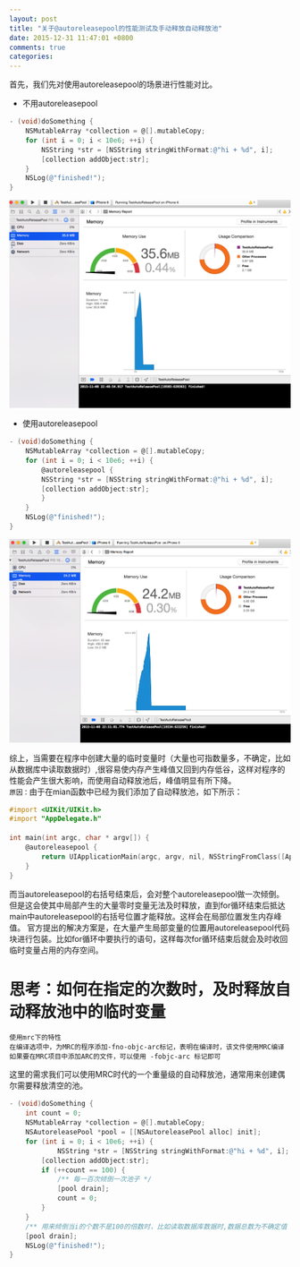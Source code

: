 ```yaml
---
layout: post
title: "关于@autoreleasepool的性能测试及手动释放自动释放池"
date: 2015-12-31 11:47:01 +0800
comments: true
categories:
---
```

首先，我们先对使用autoreleasepool的场景进行性能对比。
* 不用autoreleasepool
```objective-c
- (void)doSomething {
    NSMutableArray *collection = @[].mutableCopy;
    for (int i = 0; i < 10e6; ++i) {
        NSString *str = [NSString stringWithFormat:@"hi + %d", i];
        [collection addObject:str];
    }
    NSLog(@"finished!");
}
```  
![不使用](https://github.com/yangchao0033/blog/blob/gh-pages/ios/2015/11/image/Snip20151108_8.png)  

* 使用autoreleasepool
```objective-c
- (void)doSomething {
    NSMutableArray *collection = @[].mutableCopy;
    for (int i = 0; i < 10e6; ++i) {
        @autoreleasepool {
       	NSString *str = [NSString stringWithFormat:@"hi + %d", i];
        [collection addObject:str];
        }
    }
    NSLog(@"finished!");
}
```  
![使用autoreleasepool](https://github.com/yangchao0033/blog/blob/gh-pages/ios/2015/11/image/Snip20151108_9.png)  

综上，当需要在程序中创建大量的临时变量时（大量也可指数量多，不确定，比如从数据库中读取数据时）,很容易使内存产生峰值又回到内存低谷，这样对程序的性能会产生很大影响，而使用自动释放池后，峰值明显有所下降。  
`原因：`由于在mian函数中已经为我们添加了自动释放池，如下所示：  
```objective-c
#import <UIKit/UIKit.h>
#import "AppDelegate.h"

int main(int argc, char * argv[]) {
    @autoreleasepool {
        return UIApplicationMain(argc, argv, nil, NSStringFromClass([AppDelegate class]));
    }
}
```
而当autoreleasepool的右括号结束后，会对整个autoreleasepool做一次倾倒。但是这会使其中局部产生的大量零时变量无法及时释放，直到for循环结束后抵达main中autoreleasepool的右括号位置才能释放。这样会在局部位置发生内存峰值。
官方提出的解决方案是，在大量产生局部变量的位置用autoreleasepool代码块进行包装。比如for循环中要执行的语句，这样每次for循环结束后就会及时收回临时变量占用的内存空间。  
# 思考：如何在指定的次数时，及时释放自动释放池中的临时变量

```
使用mrc下的特性
在编译选项中，为MRC的程序添加-fno-objc-arc标记，表明在编译时，该文件使用MRC编译
如果要在MRC项目中添加ARC的文件，可以使用 -fobjc-arc 标记即可
```
这里的需求我们可以使用MRC时代的一个重量级的自动释放池，通常用来创建偶尔需要释放清空的池。
```objective-c
- (void)doSomething {
    int count = 0;
    NSMutableArray *collection = @[].mutableCopy;
    NSAutoreleasePool *pool = [[NSAutoreleasePool alloc] init];
    for (int i = 0; i < 10e6; ++i) {
            NSString *str = [NSString stringWithFormat:@"hi + %d", i];
        [collection addObject:str];
        if (++count == 100) {
            /** 每一百次倾倒一次池子 */
            [pool drain];
            count = 0;
        }
    }
    /** 用来倾倒当i的个数不是100的倍数时，比如读取数据库数据时,数据总数为不确定值 */
    [pool drain];
    NSLog(@"finished!");
}
```
